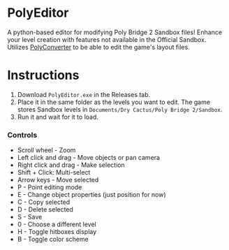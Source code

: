 # PolyEditor
 A python-based editor for modifying Poly Bridge 2 Sandbox files! Enhance your level creation with features not available in the Official Sandbox.  
 Utilizes [PolyConverter](https://github.com/orchidalloy/PolyConverter) to be able to edit the game's layout files.

# Instructions

1. Download `PolyEditor.exe` in the Releases tab.
2. Place it in the same folder as the levels you want to edit. The game stores Sandbox levels in `Documents/Dry Cactus/Poly Bridge 2/Sandbox`.
3. Run it and wait for it to load.

### Controls
- Scroll wheel - Zoom
- Left click and drag - Move objects or pan camera
- Right click and drag - Make selection
- Shift + Click: Multi-select
- Arrow keys - Move selected
- P - Point editing mode
- E - Change object properties (just position for now)
- C - Copy selected
- D - Delete selected
- S - Save
- 0 - Choose a different level
- H - Toggle hitboxes display
- B - Toggle color scheme

